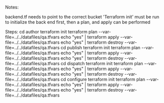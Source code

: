 Notes:

backend.tf needs to point to the correct bucket
'Terraform init' must be run to initialize the back end first, then a plan, and apply can be performed

Steps:
cd author
terraform init
terraform plan --var-file=../../datafiles/qa.tfvars
echo "yes" | terraform apply --var-file=../../datafiles/qa.tfvars
echo "yes" | terraform destroy --var-file=../../datafiles/qa.tfvars
cd publish
terraform init
terraform plan --var-file=../../datafiles/qa.tfvars
echo "yes" | terraform apply --var-file=../../datafiles/qa.tfvars
echo "yes" | terraform destroy --var-file=../../datafiles/qa.tfvars
cd dispatch
terraform init
terraform plan --var-file=../../datafiles/qa.tfvars
echo "yes" | terraform apply --var-file=../../datafiles/qa.tfvars
echo "yes" | terraform destroy --var-file=../../datafiles/qa.tfvars
cd configure
terraform init
terraform plan --var-file=../../datafiles/qa.tfvars
echo "yes" | terraform apply --var-file=../../datafiles/qa.tfvars
echo "yes" | terraform destroy --var-file=../../datafiles/qa.tfvars
